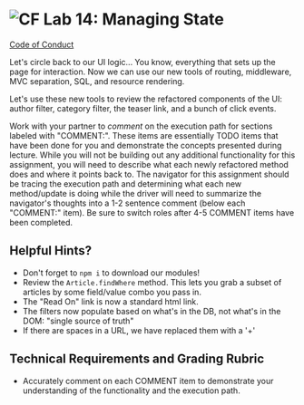 ![CF](https://i.imgur.com/7v5ASc8.png)  Lab 14: Managing State
=======
[Code of Conduct](https://github.com/codefellows/code-of-conduct)

Let's circle back to our UI logic... You know, everything that sets up the page for interaction. Now we can use our new tools of routing, middleware, MVC separation, SQL, and resource rendering.

Let's use these new tools to review the refactored components of the UI: author filter, category filter, the teaser link, and a bunch of click events.

Work with your partner to *comment* on the execution path for sections labeled with "COMMENT:".  These items are essentially TODO items that have been done for you and demonstrate the concepts presented during lecture.  While you will not be building out any additional functionality for this assignment, you will need to describe what each newly refactored method does and where it points back to.  The navigator for this assignment should be tracing the execution path and determining what each new method/update is doing while the driver will need to summarize the navigator's thoughts into a 1-2 sentence comment (below each "COMMENT:" item).  Be sure to switch roles after 4-5 COMMENT items have been completed.

## Helpful Hints?
 - Don't forget to `npm i` to download our modules!
 - Review the `Article.findWhere` method.  This lets you grab a subset of articles by some field/value combo you pass in.
 - The "Read On" link is now a standard html link.
 - The filters now populate based on what's in the DB, not what's in the DOM: "single source of truth"
 - If there are spaces in a URL, we have replaced them with a '+'

## Technical Requirements and Grading Rubric
 - Accurately comment on each COMMENT item to demonstrate your understanding of the functionality and the execution path.
